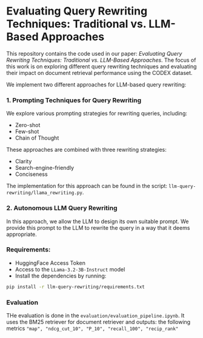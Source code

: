 # Evaluating Query Rewriting Techniques: Traditional vs. LLM-Based Approaches

This repository contains the code used in our paper: *Evaluating Query Rewriting Techniques: Traditional vs. LLM-Based Approaches*. The focus of this work is on exploring different query rewriting techniques and evaluating their impact on document retrieval performance using the CODEX dataset. 

We implement two different approaches for LLM-based query rewriting:

### 1. **Prompting Techniques for Query Rewriting** 
We explore various prompting strategies for rewriting queries, including:
- Zero-shot
- Few-shot
- Chain of Thought

These approaches are combined with three rewriting strategies:
- Clarity
- Search-engine-friendly
- Conciseness

The implementation for this approach can be found in the script: `llm-query-rewriting/llama_rewriting.py`.

### 2. **Autonomous LLM Query Rewriting**
In this approach, we allow the LLM to design its own suitable prompt. We provide this prompt to the LLM to rewrite the query in a way that it deems appropriate.

### Requirements:
- HuggingFace Access Token
- Access to the `LLama-3.2-3B-Instruct` model
- Install the dependencies by running: 
```bash
pip install -r llm-query-rewriting/requirements.txt
```

### Evaluation

THe evaluation is done in the `evaluation/evaluation_pipeline.ipynb`. It uses the BM25 retriever for document retriever and outputs: the following metrics `"map", "ndcg_cut_10", "P_10", "recall_100", "recip_rank"`
